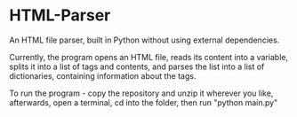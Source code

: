 # HTML-Parser
An HTML file parser, built in Python without using external dependencies.

Currently, the program opens an HTML file, reads its content into a variable, splits it into a list of tags and contents, and parses the list into a list of dictionaries, containing information about the tags. 

To run the program - copy the repository and unzip it wherever you like, afterwards, open a terminal, cd into the folder, then run "python main.py"
